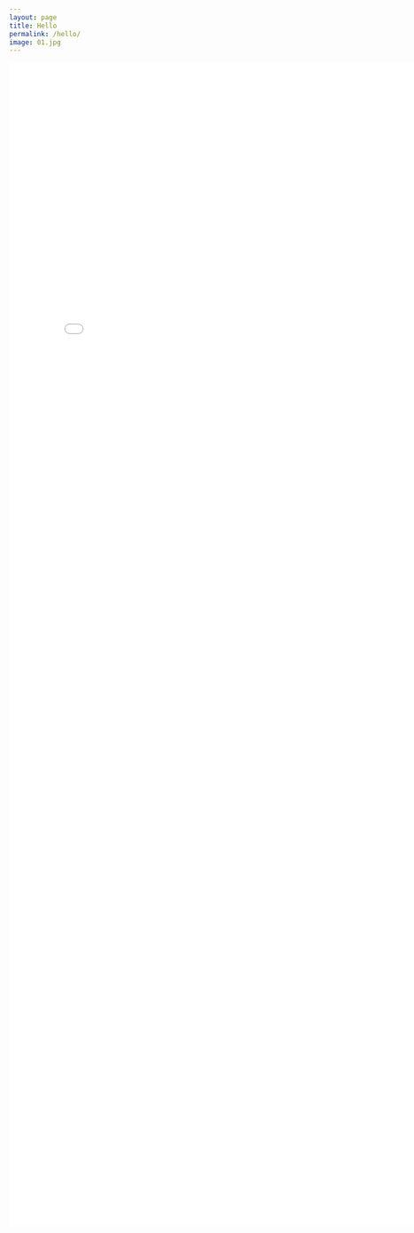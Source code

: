 ```yaml
---
layout: page
title: Hello
permalink: /hello/
image: 01.jpg
---
```


<embed src="/_data/coffee.txt"
  width="800px" height="2100px">


